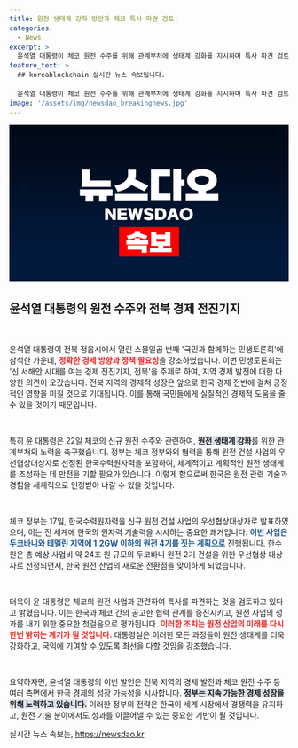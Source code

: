 ```yaml
---
title: 원전 생태계 강화 방안과 체코 특사 파견 검토!
categories:
  - News
excerpt: >
  윤석열 대통령이 체코 원전 수주를 위해 관계부처에 생태계 강화를 지시하며 특사 파견 검토 중! 전북에서 열린 민생토론회와 함께 국익을 위한 행보가 주목받고 있습니다. 클릭해 더 알아보세요!
feature_text: >
  ## koreablockchain 실시간 뉴스 속보입니다.

  윤석열 대통령이 체코 원전 수주를 위해 관계부처에 생태계 강화를 지시하며 특사 파견 검토 중! 전북에서 열린 민생토론회와 함께 국익을 위한 행보가 주목받고 있습니다. 클릭해 더 알아보세요!
image: '/assets/img/newsdao_breakingnews.jpg'
---
```


<p><img src="/assets/img/newsdao_breakingnews.jpg" alt="koreablockchain 속보" /></p>

<h2 data-ke-size="size26">윤석열 대통령의 원전 수주와 전북 경제 전진기지</h2>

<p data-ke-size="size16">&nbsp;</p>

<p>윤석열 대통령이 전북 정읍시에서 열린 스물일곱 번째 '국민과 함께하는 민생토론회'에 참석한 가운데, <b><span style="color: #ee2323;">정확한 경제 방향과 정책 필요성</span></b>을 강조하였습니다. 이번 민생토론회는 '신 서해안 시대를 여는 경제 전진기지, 전북'을 주제로 하여, 지역 경제 발전에 대한 다양한 의견이 오갔습니다. 전북 지역의 경제적 성장은 앞으로 한국 경제 전반에 걸쳐 긍정적인 영향을 미칠 것으로 기대됩니다. 이를 통해 국민들에게 실질적인 경제적 도움을 줄 수 있을 것이기 때문입니다. </p>

<p data-ke-size="size16">&nbsp;</p>

<p>특히 윤 대통령은 22일 체코의 신규 원전 수주와 관련하여, <b><span style="background-color: #21538527;">원전 생태계 강화</span></b>를 위한 관계부처의 노력을 촉구했습니다. 정부는 체코 정부와의 협력을 통해 원전 건설 사업의 우선협상대상자로 선정된 한국수력원자력을 포함하여, 체계적이고 계획적인 원전 생태계를 조성하는 데 만전을 기할 필요가 있습니다. 이렇게 함으로써 한국은 원전 관련 기술과 경험을 세계적으로 인정받아 나갈 수 있을 것입니다.</p>

<p data-ke-size="size16">&nbsp;</p>

<p>체코 정부는 17일, 한국수력원자력을 신규 원전 건설 사업의 우선협상대상자로 발표하였으며, 이는 전 세계에 한국의 원자력 기술력을 시사하는 중요한 쾌거입니다. <b><span style="color: #1a5490;">이번 사업은 두코바니와 테멜린 지역에 1.2GW 이하의 원전 4기를 짓는 계획으로</span></b> 진행됩니다. 한수원은 총 예상 사업비 약 24조 원 규모의 두코바니 원전 2기 건설을 위한 우선협상 대상자로 선정되면서, 한국 원전 산업의 새로운 전환점을 맞이하게 되었습니다. </p>

<p data-ke-size="size16">&nbsp;</p>

<p>더욱이 윤 대통령은 체코의 원전 사업과 관련하여 특사를 파견하는 것을 검토하고 있다고 밝혔습니다. 이는 한국과 체코 간의 공고한 협력 관계를 증진시키고, 원전 사업의 성과를 내기 위한 중요한 첫걸음으로 평가됩니다. <b><span style="color: #ee2323;">이러한 조치는 원전 산업의 미래를 다시 한번 밝히는 계기가 될 것입니다.</span></b> 대통령실은 이러한 모든 과정들이 원전 생태계를 더욱 강화하고, 국익에 기여할 수 있도록 최선을 다할 것임을 강조했습니다. </p>

<p data-ke-size="size16">&nbsp;</p>

<p>요약하자면, 윤석열 대통령의 이번 발언은 전북 지역의 경제 발전과 체코 원전 수주 등 여러 측면에서 한국 경제의 성장 가능성을 시사합니다. <b><span style="background-color: #21538527;">정부는 지속 가능한 경제 성장을 위해 노력하고 있습니다.</span></b> 이러한 정부의 전략은 한국이 세계 시장에서 경쟁력을 유지하고, 원전 기술 분야에서도 성과를 이끌어낼 수 있는 중요한 기반이 될 것입니다.</p>
실시간 뉴스 속보는, <a href="https://newsdao.kr" rel="dofollow">https://newsdao.kr</a>



